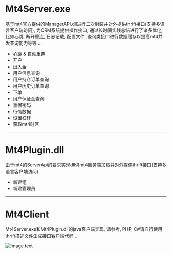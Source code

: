 
# Mt4Server.exe
基于mt4官方提供的ManagerAPI.dll进行二次封装并对外提供thrift接口(支持多语言客户端访问), 为CRM系统提供操作接口, 通过长时间实践总结进行了诸多优化, 比如心跳, 断开重连, 日志记载, 配置文件, 查询类接口进行数据缓存以提高mt4并发查询能力等等 ...
* 心跳 & 自动重连
* 开户
* 出入金
* 用户信息查询
* 用户持仓订单查询
* 用户历史订单查询
* 下单
* 用户保证金查询
* 重置密码
* 行情数据
* 设置杠杆
* 获取mt4时区

---

# Mt4Plugin.dll
由于mt4的ServerApi的要求实现dll供mt4服务端加载并对外提供thrift接口(支持多语言客户端访问)
* 新建组
* 新建管理员

---

# Mt4Client
Mt4Server.exe和Mt4Plugin.dll的java客户端实现, 请参考, PHP, C#请自行使用thrift描述文件生成接口客户端代码 ..

![Image text](https://github.com/qq66921494/demo_mt4/blob/master/mt4server.exe.png)
